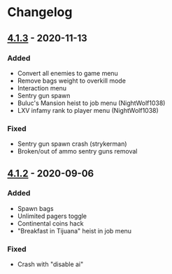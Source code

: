 # Changelog

## [4.1.3] - 2020-11-13

### Added

- Convert all enemies to game menu
- Remove bags weight to overkill mode
- Interaction menu
- Sentry gun spawn
- Buluc's Mansion heist to job menu (NightWolf1038)
- LXV infamy rank to player menu (NightWolf1038)

### Fixed

- Sentry gun spawn crash (strykerman)
- Broken/out of ammo sentry guns removal

## [4.1.2] - 2020-09-06

### Added

- Spawn bags
- Unlimited pagers toggle
- Continental coins hack
- "Breakfast in Tijuana" heist in job menu

### Fixed

- Crash with "disable ai"

[4.1.3]: https://github.com/pierre-josselin/ultimate-trainer/releases/tag/4.1.3
[4.1.2]: https://github.com/pierre-josselin/ultimate-trainer/releases/tag/4.1.2